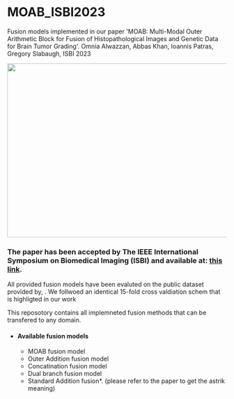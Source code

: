 # MOAB_ISBI2023
Fusion models implemented in our paper 'MOAB: Multi-Modal Outer Arithmetic Block for Fusion of Histopathological Images and Genetic Data for Brain Tumor Grading'. Omnia Alwazzan, Abbas Khan, Ioannis Patras, Gregory Slabaugh, ISBI 2023


<p align="center">
  <img width="700" height="400" src="https://github.com/omniaalwazzan/MOAB_ISBI2023/blob/main/MOAB_fusion.png">
</p>

### The paper has been accepted by The IEEE International Symposium on Biomedical Imaging (ISBI) and available at: [this link](https://www.eecs.qmul.ac.uk/~gslabaugh/publications/AlwazzanISBI2023.pdf).


All provided fusion models have been evaluted on the public dataset provided by, . We follwoed an identical 15-fold cross valdiation schem that is highligted in our work

This reposotory contains all implemneted fusion methods that can be transfered to any domain.

 * #### Available fusion models
    * MOAB fusion model
    * Outer Addition fusion model
    * Concatination fusion model  
    * Dual branch fusion model
    * Standard Addition fusion*. (please refer to the paper to get the astrik meaning)



